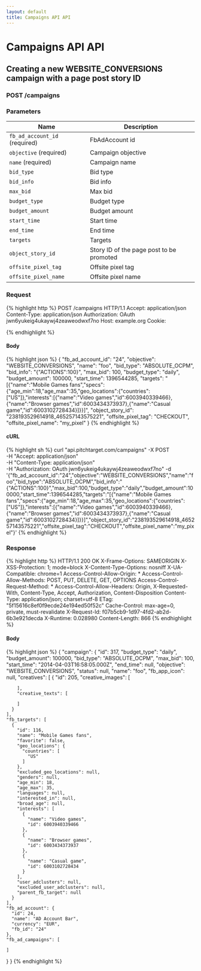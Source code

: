 ```yaml
---
layout: default
title: Campaigns API API
---
```


# Campaigns API API

## Creating a new WEBSITE_CONVERSIONS campaign with a page post story ID

### POST /campaigns


### Parameters

Name | Description |
-----|-------------|
`fb_ad_account_id` (required) | FbAdAccount id |
`objective` (required) | Campaign objective |
`name` (required) | Campaign name |
`bid_type`  | Bid type |
`bid_info`  | Bid info |
`max_bid`  | Max bid |
`budget_type`  | Budget type |
`budget_amount`  | Budget amount |
`start_time`  | Start time |
`end_time`  | End time |
`targets`  | Targets |
`object_story_id`  | Story ID of the page post to be promoted |
`offsite_pixel_tag`  | Offsite pixel tag |
`offsite_pixel_name`  | Offsite pixel name |

### Request

{% highlight http %}
POST /campaigns HTTP/1.1
Accept: application/json
Content-Type: application/json
Authorization: OAuth jwn6yukeig4ukaywj4zeaweodwxf7no
Host: example.org
Cookie: 

{% endhighlight %}

#### Body

{% highlight json %}
{
  "fb_ad_account_id": "24",
  "objective": "WEBSITE_CONVERSIONS",
  "name": "foo",
  "bid_type": "ABSOLUTE_OCPM",
  "bid_info": "{\"ACTIONS\":100}",
  "max_bid": 100,
  "budget_type": "daily",
  "budget_amount": 100000,
  "start_time": 1396544285,
  "targets": "[{\"name\":\"Mobile Games fans\",\"specs\":{\"age_min\":18,\"age_max\":35,\"geo_locations\":{\"countries\":[\"US\"]},\"interests\":[{\"name\":\"Video games\",\"id\":6003940339466},{\"name\":\"Browser games\",\"id\":6003434373937},{\"name\":\"Casual game\",\"id\":6003102728434}]}}]",
  "object_story_id": "238193529614918_465257143575221",
  "offsite_pixel_tag": "CHECKOUT",
  "offsite_pixel_name": "my_pixel"
}
{% endhighlight %}

#### cURL

{% highlight sh %}
curl "api.pitchtarget.com/campaigns" -X POST \
	-H "Accept: application/json" \
	-H "Content-Type: application/json" \
	-H "Authorization: OAuth jwn6yukeig4ukaywj4zeaweodwxf7no" -d '{"fb_ad_account_id":"24","objective":"WEBSITE_CONVERSIONS","name":"foo","bid_type":"ABSOLUTE_OCPM","bid_info":"{\"ACTIONS\":100}","max_bid":100,"budget_type":"daily","budget_amount":100000,"start_time":1396544285,"targets":"[{\"name\":\"Mobile Games fans\",\"specs\":{\"age_min\":18,\"age_max\":35,\"geo_locations\":{\"countries\":[\"US\"]},\"interests\":[{\"name\":\"Video games\",\"id\":6003940339466},{\"name\":\"Browser games\",\"id\":6003434373937},{\"name\":\"Casual game\",\"id\":6003102728434}]}}]","object_story_id":"238193529614918_465257143575221","offsite_pixel_tag":"CHECKOUT","offsite_pixel_name":"my_pixel"}'
{% endhighlight %}

### Response

{% highlight http %}
HTTP/1.1 200 OK
X-Frame-Options: SAMEORIGIN
X-XSS-Protection: 1; mode=block
X-Content-Type-Options: nosniff
X-UA-Compatible: chrome=1
Access-Control-Allow-Origin: *
Access-Control-Allow-Methods: POST, PUT, DELETE, GET, OPTIONS
Access-Control-Request-Method: *
Access-Control-Allow-Headers: Origin, X-Requested-With, Content-Type, Accept, Authorization, Content-Disposition
Content-Type: application/json; charset=utf-8
ETag: "5f15616c8ef0f9ecde24e194ed50f52c"
Cache-Control: max-age=0, private, must-revalidate
X-Request-Id: f07b5cb9-1d97-4fd2-ab2d-6b3e921decda
X-Runtime: 0.028980
Content-Length: 866
{% endhighlight %}

#### Body

{% highlight json %}
{
  "campaign": {
    "id": 317,
    "budget_type": "daily",
    "budget_amount": 100000,
    "bid_type": "ABSOLUTE_OCPM",
    "max_bid": 100,
    "start_time": "2014-04-03T16:58:05.000Z",
    "end_time": null,
    "objective": "WEBSITE_CONVERSIONS",
    "status": null,
    "name": "foo",
    "fb_app_icon": null,
    "creatives": [
      {
        "id": 205,
        "creative_images": [

        ],
        "creative_texts": [

        ]
      }
    ],
    "fb_targets": [
      {
        "id": 116,
        "name": "Mobile Games fans",
        "favorite": false,
        "geo_locations": {
          "countries": [
            "US"
          ]
        },
        "excluded_geo_locations": null,
        "genders": null,
        "age_min": 18,
        "age_max": 35,
        "languages": null,
        "interested_in": null,
        "broad_age": null,
        "interests": [
          {
            "name": "Video games",
            "id": 6003940339466
          },
          {
            "name": "Browser games",
            "id": 6003434373937
          },
          {
            "name": "Casual game",
            "id": 6003102728434
          }
        ],
        "user_adclusters": null,
        "excluded_user_adclusters": null,
        "parent_fb_target": null
      }
    ],
    "fb_ad_account": {
      "id": 24,
      "name": "AD Account Bar",
      "currency": "EUR",
      "fb_id": "24"
    },
    "fb_ad_campaigns": [

    ]
  }
}
{% endhighlight %}

